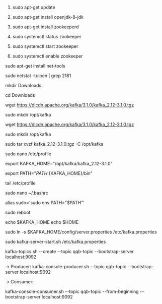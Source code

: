 1. sudo apt-get update

2. sudo apt-get install openjdk-8-jdk

3. sudo apt-get install zookeeperd

4. sudo systemctl status zookeeper

5. sudo systemctl start zookeeper

6. sudo systemctl enable zookeeper

sudo apt-get install net-tools

sudo netstat -tulpen | grep 2181

mkdir Downloads

cd Downloads

wget https://dlcdn.apache.org/kafka/3.1.0/kafka_2.12-3.1.0.tgz

sudo mkdir /opt/kafka

wget https://dlcdn.apache.org/kafka/3.1.0/kafka_2.12-3.1.0.tgz

sudo mkdir /opt/kafka

sudo tar xvzf kafka_2.12-3.1.0.tgz -C /opt/kafka

sudo nano /etc/profile

export KAFKA_HOME="/opt/kafka/kafka_2.12-3.1.0"

export PATH="$PATH:${KAFKA_HOME}/bin"

tail /etc/profile

sudo nano ~/.bashrc

alias sudo='sudo env PATH="$PATH"'

sudo reboot

echo $KAFKA_HOME
echo $HOME

sudo ln -s $KAFKA_HOME/config/server.properties /etc/kafka.properties

sudo kafka-server-start.sh /etc/kafka.properties

kafka-topics.sh --create --topic qqb-topic --bootstrap-server localhost:9092

-> Producer: 
kafka-console-producer.sh --topic qqb-topic --bootstrap-server localhost:9092

-> Consumer: 

kafka-console-consumer.sh --topic qqb-topic --from-beginning --bootstrap-server localhost:9092



